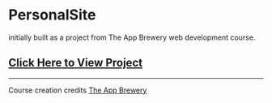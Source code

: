 # PersonalSite
initially built as a project from The App Brewery web development course. 

<a href="https://jimbrayrcp.github.io/PersonalSite/"><h2>Click Here to View Project</h2></a>

<hr>
Course creation credits
<a href="https://www.appbrewery.co">The App Brewery</a>
